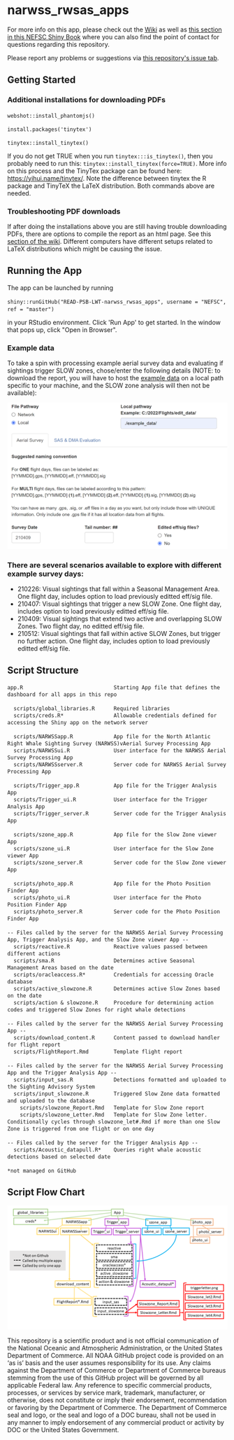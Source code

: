 # narwss_rwsas_apps

For more info on this app, please check out the [Wiki](https://github.com/NEFSC/READ-PSB-LWT-narwss_rwsas_apps/wiki) as well as [this section in this NEFSC Shiny Book](https://neC-shiny-book/shiny-apps.html#northeast-right-whale-shiny-apps) where you can also find the point of contact for questions regarding this repository. 

Please report any problems or suggestions via [this repository's issue tab](https://github.com/NEFSC/READ-PSB-LWT-narwss_rwsas_apps/issues).

## Getting Started

### Additional installations for downloading PDFs

`webshot::install_phantomjs()`

`install.packages('tinytex')`

`tinytex::install_tinytex()`

If you do not get TRUE when you run `tinytex:::is_tinytex()`, then you probably need to run this: `tinytex::install_tinytex(force=TRUE)`. More info on this process and the TinyTex package can be found here: https://yihui.name/tinytex/. Note the difference between tinytex the R package and TinyTeX the LaTeX distribution. Both commands above are needed. 

### Troubleshooting PDF downloads

If after doing the installations above you are still having trouble downloading PDFs, there are options to compile the report as an html page. See this [section of the wiki](https://github.com/NEFSC/READ-PSB-LWT-narwss_rwsas_apps/wiki/Aerial-Survey-Processing-App,-Aerial-Survey-Tab:-Part-3). Different computers have different setups related to LaTeX distributions which might be causing the issue.

## Running the App
The app can be launched by running

`shiny::runGitHub("READ-PSB-LWT-narwss_rwsas_apps", username = "NEFSC", ref = "master")`

in your RStudio environment. Click 'Run App' to get started. In the window that pops up, click "Open in Browser". 

### Example data

To take a spin with processing example aerial survey data and evaluating if sightings trigger SLOW zones, chose/enter the following details (NOTE: to download the report, you will have to host the [example data](https://github.com/NEFSC/READ-PSB-LWT-narwss_rwsas_apps/tree/master/example_data/210409) on a local path specific to your machine, and the SLOW zone analysis will then not be available):

<img src="www/example_data.png" width="600">

### There are several scenarios available to explore with different example survey days:

* 210226: Visual sightings that fall within a Seasonal Management Area. One flight day, includes option to load previously editted eff/sig file.
* 210407: Visual sightings that trigger a new SLOW Zone. One flight day, includes option to load previously editted eff/sig file.
* 210409: Visual sightings that extend two active and overlapping SLOW Zones. Two flight day, no editted eff/sig file.
* 210512: Visual sightings that fall within active SLOW Zones, but trigger no further action. One flight day, includes option to load previously editted eff/sig file.

## Script Structure
```
app.R                             Starting App file that defines the dashboard for all apps in this repo

  scripts/global_libraries.R      Required libraries
  scripts/creds.R*                Allowable credentials defined for accessing the Shiny app on the network server
  
  scripts/NARWSSapp.R             App file for the North Atlantic Right Whale Sighting Survey (NARWSS)vAerial Survey Processing App
  scripts/NARWSSui.R              User interface for the NARWSS Aerial Survey Processing App
  scripts/NARWSSserver.R          Server code for NARWSS Aerial Survey Processing App
  
  scripts/Trigger_app.R           App file for the Trigger Analysis App
  scripts/Trigger_ui.R            User interface for the Trigger Analysis App
  scripts/Trigger_server.R        Server code for the Trigger Analysis App
    
  scripts/szone_app.R             App file for the Slow Zone viewer App
  scripts/szone_ui.R              User interface for the Slow Zone viewer App
  scripts/szone_server.R          Server code for the Slow Zone viewer App
  
  scripts/photo_app.R             App file for the Photo Position Finder App
  scripts/photo_ui.R              User interface for the Photo Position Finder App
  scripts/photo_server.R          Server code for the Photo Position Finder App

-- Files called by the server for the NARWSS Aerial Survey Processing App, Trigger Analysis App, and the Slow Zone viewer App --
  scripts/reactive.R              Reactive values passed between different actions
  scripts/sma.R                   Determines active Seasonal Management Areas based on the date
  scripts/oracleaccess.R*         Credentials for accessing Oracle database
  scripts/active_slowzone.R       Determines active Slow Zones based on the date
  scripts/action & slowzone.R     Procedure for determining action codes and triggered Slow Zones for right whale detections

-- Files called by the server for the NARWSS Aerial Survey Processing App --  
  scripts/download_content.R      Content passed to download handler for flight report
  scripts/FlightReport.Rmd        Template flight report

-- Files called by the server for the NARWSS Aerial Survey Processing App and the Trigger Analysis App --  
  scripts/input_sas.R             Detections formatted and uploaded to the Sighting Advisory System
  scripts/input_slowzone.R        Triggered Slow Zone data formatted and uploaded to the database
    scripts/slowzone_Report.Rmd   Template for Slow Zone report
    scripts/slowzone_Letter.Rmd   Template for Slow Zone letter. Conditionally cycles through slowzone_let#.Rmd if more than one Slow Zone is triggered from one flight or on one day

-- Files called by the server for the Trigger Analysis App --
  scripts/Acoustic_datapull.R*    Queries right whale acoustic detections based on selected date  

*not managed on GitHub
```
## Script Flow Chart

![](www/scriptflow.png)



This repository is a scientific product and is not official communication of the National Oceanic and Atmospheric Administration, or the United States Department of Commerce. All NOAA GitHub project code is provided on an ‘as is’ basis and the user assumes responsibility for its use. Any claims against the Department of Commerce or Department of Commerce bureaus stemming from the use of this GitHub project will be governed by all applicable Federal law. Any reference to specific commercial products, processes, or services by service mark, trademark, manufacturer, or otherwise, does not constitute or imply their endorsement, recommendation or favoring by the Department of Commerce. The Department of Commerce seal and logo, or the seal and logo of a DOC bureau, shall not be used in any manner to imply endorsement of any commercial product or activity by DOC or the United States Government.


